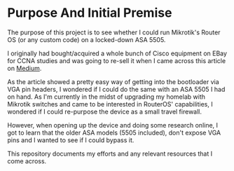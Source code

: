 # Purpose And Initial Premise

The purpose of this project is to see whether I could run Mikrotik's Router OS (or any custom code) on a locked-down ASA 5505. 

I originally had bought/acquired a whole bunch of Cisco equipment on EBay for CCNA studies and was going to re-sell it when I came across this article on [Medium](https://medium.com/@DomPolizzi/install-opnsense-and-linux-on-cisco-asa-59995dd6d60f).

As the article showed a pretty easy way of getting into the bootloader via VGA pin headers, I wondered if I could do the same with an ASA 5505 I had on hand. As I'm currently in the midst of upgrading my homelab with Mikrotik switches and came to be interested in RouterOS' capabilities, I wondered if I could re-purpose the device as a small travel firewall.

However, when opening up the device and doing some research online, I got to learn that the older ASA models (5505 included), don't expose VGA pins and I wanted to see if I could bypass it.

This repository documents my efforts and any relevant resources that I come across.